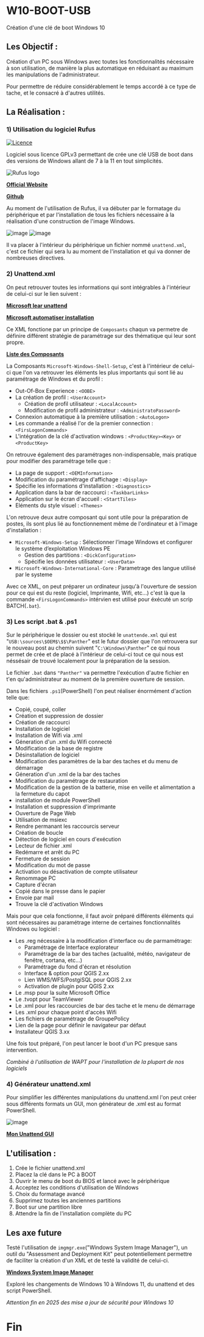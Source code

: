 # W10-BOOT-USB
Création d'une clé de boot Windows 10

## Les Objectif :

Création d'un PC sous Windows avec toutes les fonctionnalités nécessaire à son utilisation, de manière la plus automatique en réduisant au maximum les manipulations de l'administrateur.

Pour permettre de réduire considérablement le temps accordé à ce type de tache, et le consacré à d'autres utilités.

## La Réalisation : 

### 1) Utilisation du logiciel Rufus
[![Licence](https://img.shields.io/badge/license-GPLv3-blue.svg?style=flat-square&label=License)](https://www.gnu.org/licenses/gpl-3.0.en.html)

Logiciel sous licence GPLv3 permettant de crée une clé USB de boot dans des versions de Windows allant de 7 à la 11 en tout simplicités.

 ![Rufus logo](https://raw.githubusercontent.com/pbatard/rufus/master/res/icons/rufus-128.png)
 
[__Official Website__](https://rufus.ie)

[__Github__](https://github.com/pbatard/rufus)

Au moment de l'utilisation de Rufus, il va débuter par le formatage du périphérique et par l'installation de tous les fichiers nécessaire à la réalisation d'une construction de l'image Windows.

![image](https://user-images.githubusercontent.com/120559974/220396662-3d3ffcd4-94fc-42ee-8645-c3169e48f062.png)
![image](https://user-images.githubusercontent.com/120559974/220397172-d73bb805-efb2-4903-aceb-274d6c6fb196.png)

Il va placer à l'intérieur du périphérique un fichier nommé ``unattend.xml``, c'est ce fichier qui sera lu au moment de l'installation et qui va donner de nombreuses directives.
 
### 2) Unattend.xml
On peut retrouver toutes les informations qui sont intégrables à l'intérieur de celui-ci sur le lien suivent :

[__Microsoft lear unattend__](https://learn.microsoft.com/fr-fr/windows-hardware/customize/desktop/unattend/microsoft-windows-shell-setup)

[__Microsoft automatiser installation__](https://learn.microsoft.com/fr-fr/windows-hardware/manufacture/desktop/automate-windows-setup?view=windows-11)

Ce XML fonctione par un principe de ``Composants`` chaqun va permetre de définire différent stratégie de paramétrage sur des thématique qui leur sont propre.

[__Liste des Composants__](https://learn.microsoft.com/fr-fr/windows-hardware/customize/desktop/unattend/components-b-unattend)

La Composants ``Microsoft-Windows-Shell-Setup``, c'est à l'intérieur de celui-ci que l'on va retrouver les éléments les plus importants qui sont lié au paramétrage de Windows et du profil :
- Out-Of-Box Experience : ``<OOBE>``
- La création de profil : ``<UserAccount>``
  - Création de profil utilisateur : ``<LocalAccount>``
  - Modification de profil administrateur : ``<AdministratoPassword>``
- Connexion automatique à la première utilisation : ``<AutoLogon>``
- Les commande a réalisé l'or de la premier connection : ``<FirsLogonCommands>``
- L'intégration de la clé d'activation windows : ``<ProductKey><Key>`` or ``<ProductKey>``
  
On retrouve également des paramétrages non-indispensable, mais pratique pour modifier des paramétrage telle que :
- La page de support : ``<OEMInformation>``
- Modification du paramétrage d'affichage : ``<Display>``
- Spécifie les informations d'installation : ``<Diagnostics>``
- Application dans la bar de raccourci : ``<TaskbarLinks>``
- Application sur le écran d'accueil : ``<StartTiles>``
- Eléments du style visuel : ``<Themes>``

L'on retrouve deux autre composant qui sont utile pour la préparation de postes, ils sont plus lié au fonctionnement même de l'ordinateur et à l'image d'installation :
- ``Microsoft-Windows-Setup`` : Sélectionner l’image Windows et configurer le système d’exploitation Windows PE
  - Gestion des partitions : ``<DickConfiguration>``
  - Spécifie les données utilisateur : ``<UserData>``
- ``Microsoft-Windows-International-Core`` : Parametrage des langue utilisé par le systeme

Avec ce XML, on peut préparer un ordinateur jusqu'à l'ouverture de session pour ce qui est du reste (logiciel, Imprimante, Wifi, etc...) c'est là que la commande ``<FirsLogonCommands>`` intérvien est utilisé pour éxécuté un scrip BATCH(``.bat``).

### 3) Les script .bat & .ps1
Sur le périphérique le dossier ou est stocké le ``unattende.xml`` qui est "``USB:\sources\$OEM$\$$\Panther``" est le futur dossier que l'on retrouvera sur le nouveau post au chemin suivent "``C:\Windows\Panther``" ce qui nous permet de crée et de placé à l'intérieur de celui-ci tout ce qui nous est néssésair de trouvé localement pour la préparation de la session.

Le fichier ``.bat`` dans ``"Panther"`` va permettre l'exécution d'autre fichier en t'en qu'administrateur au moment de la première ouverture de session.

Dans les fichiers ``.ps1``(PowerShell) l'on peut réaliser énormément d'action telle que:

- Copié, coupé, coller
- Création et suppression de dossier
- Création de raccourci
- Installation de logiciel
- Installation de Wifi via .xml
- Géneration d'un .xml du Wifi connecté
- Modification de la base de registre
- Désinstallation de logiciel
- Modification des paramètres de la bar des taches et du menu de démarrage
- Géneration d'un .xml de la bar des taches
- Modification du paramétrage de restauration
- Modification de la gestion de la batterie, mise en veille et alimentation a la fermeture du capot
- installation de module PowerShell
- Installation et suppression d'imprimante
- Ouverture de Page Web
- Utilisation de msiexc
- Rendre permanant les raccourcis serveur
- Création de boucle
- Détection de logiciel en cours d'exécution
- Lecteur de fichier .xml
- Redémarre et arrêt du PC
- Fermeture de session
- Modification du mot de passe
- Activation ou désactivation de compte utilisateur
- Renommage PC
- Capture d'écran
- Copié dans le presse dans le papier
- Envoie par mail
- Trouve la clé d'activation Windows

Mais pour que cela fonctionne, il faut avoir préparé différents éléments qui sont nécessaires au paramétrage interne de certaines fonctionnalités Windows ou logiciel :

- Les .reg nécessaire à la modification d'interface ou de parmamétrage:
  - Paramétrage de lnterface explorateur
  - Paramétrage de la bar des taches (actualité, météo, navigateur de fenêtre, cortana, etc...)
  - Paramétrage du fond d'écran et résolution
  - Interface & option pour QGIS 2.xx
  - Lien WMS/WFS/PostgiSQL pour QGIS 2.xx
  - Activation de plugin pour QGIS 2.xx
- Le .msp pour la suite Microsoft Office
- Le .tvopt pour TeamViewer
- Le .xml pour les raccourcies de bar des tache et le menu de démarrage
- Les .xml pour chaque point d'accès Wifi
- Les fichiers de paramétrage de GroupePolicy
- Lien de la page pour définir le navigateur par défaut
- Installateur QGIS 3.xx

Une fois tout préparé, l'on peut lancer le boot d'un PC presque sans intervention.

<i> *Combiné à l'utilisation de WAPT pour l'installation de la plupart de nos logiciels* </i>

### 4) Générateur unattend.xml
Pour simplifier les différentes manipulations du unattend.xml l'on peut créer sous différents formats un GUI, mon générateur de .xml est au format PowerShell.

![image](https://user-images.githubusercontent.com/120559974/220123026-aa2b7ddb-e11b-4172-b84e-c16752ad7bbc.png)

[__Mon Unattend GUI__](https://github.com/tlaveille-CENRA/W10-BOOT-USB/tree/main/Panther/InstalCustome/Unattend)

## L'utilisation :

 1) Crée le fichier unattend.xml
 2) Placez la clé dans le PC à BOOT
 3) Ouvrir le menu de boot du BIOS et lancé avec le périphérique
 4) Acceptez les conditions d'utilisation de Windows
 5) Choix du formatage avancé
 6) Supprimez toutes les anciennes partitions
 7) Boot sur une partition libre
 8) Attendre la fin de l'installation complète du PC

## Les axe future

Testé l'utilisation de ``imgmgr.exe``("Windows System Image Manager"), un outil du "Assessment and Deployment Kit" peut potentiellement permettre de faciliter 
la création d'un XML et de testé la validité de celui-ci.

[__Windows System Image Manager__](https://learn.microsoft.com/fr-fr/windows-hardware/customize/desktop/wsim/windows-system-image-manager-technical-reference)

Exploré les changements de Windows 10 à Windows 11, du unattend et des script PowerShell.

*Attention fin en 2025 des mise a jour de sécurité pour Windows 10*

# Fin
